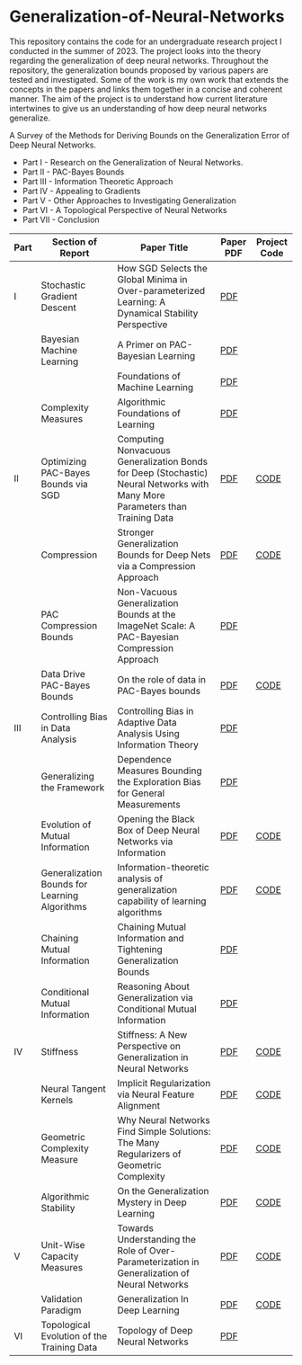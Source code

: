 # Generalization-of-Neural-Networks

This repository contains the code for an undergraduate research project I conducted in the summer of 2023. The project looks into the theory regarding the generalization of deep neural networks. Throughout the repository, the generalization bounds proposed by various papers are tested and investigated. Some of the work is my own work that extends the concepts in the papers and links them together in a concise and coherent manner. The aim of the project is to understand how current literature intertwines to give us an understanding of how deep neural networks generalize.

A Survey of the Methods for Deriving Bounds on the Generalization Error of Deep Neural Networks.
- Part I - Research on the Generalization of Neural Networks.
- Part II - PAC-Bayes Bounds
- Part III - Information Theoretic Approach
- Part IV - Appealing to Gradients
- Part V - Other Approaches to Investigating Generalization
- Part VI - A Topological Perspective of Neural Networks
- Part VII - Conclusion

| Part | Section of Report | Paper Title | Paper PDF | Project Code
| ----------- | ----------- | ----------- |----------- | ----------- |
| I | Stochastic Gradient Descent | How SGD Selects the Global Minima in Over-parameterized Learning: A Dynamical Stability Perspective | [PDF](https://papers.nips.cc/paper_files/paper/2018/file/6651526b6fb8f29a00507de6a49ce30f-Paper.pdf) |  |
|  | Bayesian Machine Learning | A Primer on PAC-Bayesian Learning | [PDF](https://arxiv.org/pdf/1901.05353.pdf) |  |
|  |  | Foundations of Machine Learning | [PDF](https://www.dropbox.com/s/38p0j6ds5q9c8oe/10290.pdf?dl=1) |  |
|  | Complexity Measures | Algorithmic Foundations of Learning | [PDF](https://www.stats.ox.ac.uk/~rebeschi/teaching/AFoL/22/) |  |
| II | Optimizing PAC-Bayes Bounds via SGD | Computing Nonvacuous Generalization Bonds for Deep (Stochastic) Neural Networks with Many More Parameters than Training Data | [PDF](https://arxiv.org/pdf/1703.11008.pdf) | [CODE](https://github.com/ThomasWalker1/Generalization-of-Neural-Networks/tree/main/Generalization%20in%20Deep%20Learning/PAC) |
|  | Compression | Stronger Generalization Bounds for Deep Nets via a Compression Approach | [PDF](https://arxiv.org/pdf/1802.05296.pdf) | [CODE](https://github.com/ThomasWalker1/Generalization-of-Neural-Networks/tree/main/Generalization%20in%20Deep%20Learning/Compression) |
|  | PAC Compression Bounds | Non-Vacuous Generalization Bounds at the ImageNet Scale: A PAC-Bayesian Compression Approach | [PDF](https://arxiv.org/pdf/1804.05862.pdf) |  |
|  | Data Drive PAC-Bayes Bounds | On the role of data in PAC-Bayes bounds | [PDF](https://arxiv.org/pdf/2006.10929.pdf) | [CODE](https://github.com/ThomasWalker1/Generalization-of-Neural-Networks/tree/main/Generalization%20in%20Deep%20Learning/PAC%20Bounds%20via%20SGD) |
| III | Controlling Bias in Data Analysis | Controlling Bias in Adaptive Data Analysis Using Information Theory | [PDF](http://proceedings.mlr.press/v51/russo16.pdf) |  |
|  | Generalizing the Framework | Dependence Measures Bounding the Exploration Bias for General Measurements | [PDF](https://arxiv.org/pdf/1612.05845.pdf) |  |
|  | Evolution of Mutual Information | Opening the Black Box of Deep Neural Networks via Information | [PDF](https://arxiv.org/pdf/1703.00810.pdf) | [CODE](https://github.com/ThomasWalker1/Generalization-of-Neural-Networks/tree/main/Generalization%20in%20Deep%20Learning/Information) |
|  | Generalization Bounds for Learning Algorithms | Information-theoretic analysis of generalization capability of learning algorithms | [PDF](https://arxiv.org/pdf/1705.07809.pdf) | [CODE](https://github.com/ThomasWalker1/Generalization-of-Neural-Networks/tree/main/Generalization%20in%20Deep%20Learning/Mutual%20Information%20Bounds) |
|  | Chaining Mutual Information | Chaining Mutual Information and Tightening Generalization Bounds | [PDF](https://arxiv.org/pdf/1806.03803.pdf) |  |
|  | Conditional Mutual Information | Reasoning About Generalization via Conditional Mutual Information | [PDF](https://arxiv.org/pdf/2001.09122.pdf) |  |
| IV | Stiffness | Stiffness: A New Perspective on Generalization in Neural Networks | [PDF](https://arxiv.org/pdf/1901.09491.pdf) | [CODE](https://github.com/ThomasWalker1/Generalization-of-Neural-Networks/tree/main/Generalization%20in%20Deep%20Learning/Stiffness) |
|  | Neural Tangent Kernels | Implicit Regularization via Neural Feature Alignment | [PDF](https://arxiv.org/pdf/2008.00938.pdf) | [CODE](https://github.com/ThomasWalker1/Generalization-of-Neural-Networks/tree/main/Generalization%20in%20Deep%20Learning/Tangent%20Kernel) |
|  | Geometric Complexity Measure | Why Neural Networks Find Simple Solutions: The Many Regularizers of Geometric Complexity | [PDF](https://arxiv.org/pdf/2209.13083.pdf) | [CODE](https://github.com/ThomasWalker1/Generalization-of-Neural-Networks/tree/main/Generalization%20in%20Deep%20Learning/Geometric%20Complexity) |
|  | Algorithmic Stability | On the Generalization Mystery in Deep Learning | [PDF](https://arxiv.org/pdf/2203.10036.pdf) | [CODE](https://github.com/ThomasWalker1/Generalization-of-Neural-Networks/tree/main/Generalization%20in%20Deep%20Learning/Gradients) |
| V | Unit-Wise Capacity Measures | Towards Understanding the Role of Over-Parameterization in Generalization of Neural Networks | [PDF](https://arxiv.org/pdf/1805.12076.pdf) | [CODE](https://github.com/ThomasWalker1/Generalization-of-Neural-Networks/tree/main/Generalization%20in%20Deep%20Learning/Unit-Wise%20Capacity) |
|  | Validation Paradigm | Generalization In Deep Learning | [PDF](https://arxiv.org/pdf/1710.05468.pdf) | [CODE](https://github.com/ThomasWalker1/Generalization-of-Neural-Networks/tree/main/Generalization%20in%20Deep%20Learning/Validation) |
| VI | Topological Evolution of the Training Data | Topology of Deep Neural Networks | [PDF](https://arxiv.org/pdf/2004.06093.pdf) |  |